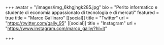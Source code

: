 +++
avatar = "/images/img_6khgjhgk285.jpg"
bio = "Perito informatico e studente di economia appassionato di tecnologia e di mercati"
featured = true
title = "Marco Gallinaro"
[[social]]
title = "Twitter"
url = "https://twitter.com/gally_95"
[[social]]
title = "Instagram"
url = "https://www.instagram.com/marco_gally/?hl=it"

+++

